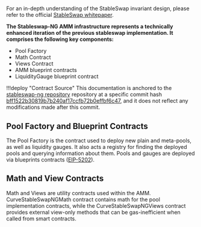 <h1> </h1>

For an in-depth understanding of the StableSwap invariant design, please refer to the official [StableSwap whitepaper](../pdf/stableswap-paper.pdf).

**The Stableswap-NG AMM infrastructure represents a technically enhanced iteration of the previous stableswap implementation. It comprises the following key components:**

- Pool Factory
- Math Contract
- Views Contract
- AMM blueprint contracts
- LiquidityGauge blueprint contract


!!!deploy "Contract Source"
    This documentation is anchored to the [stableswap-ng repository](https://github.com/curvefi/stableswap-ng) repository at a specific commit hash [bff1522b30819b7b240af17ccfb72b0effbf6c47](https://github.com/curvefi/stableswap-ng/tree/bff1522b30819b7b240af17ccfb72b0effbf6c47), and it does not reflect any modifications made after this commit.


## **Pool Factory and Blueprint Contracts**

The Pool Factory is the contract used to deploy new plain and meta-pools, as well as liquidity gauges. It also acts a registry for finding the deployed pools and querying information about them.
Pools and gauges are deployed via blueprints contracts ([EIP-5202](https://eips.ethereum.org/EIPS/eip-5202)). 


## **Math and View Contracts**

Math and Views are utility contracts used within the AMM. CurveStableSwapNGMath contract contains math for the pool implementation contracts, while the CurveStableSwapNGViews contract provides external view-only methods that can be gas-inefficient when called from smart contracts.